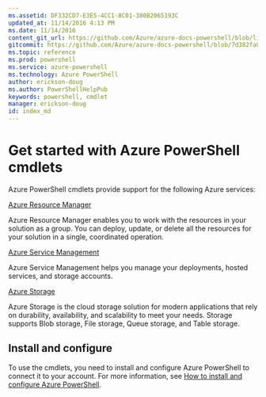```yaml
---
ms.assetid: DF332CD7-E3E5-4CC1-8C01-380B2065193C
updated_at: 11/14/2016 4:13 PM
ms.date: 11/14/2016
content_git_url: https://github.com/Azure/azure-docs-powershell/blob/live/azureps-cmdlets-docs/index.md
gitcommit: https://github.com/Azure/azure-docs-powershell/blob/7d382fa85965d65f3b40e76da4a8aa58a40db0fd/azureps-cmdlets-docs/index.md
ms.topic: reference
ms.prod: powershell
ms.service: azure-powershell
ms.technology: Azure PowerShell
author: erickson-doug
ms.author: PowerShellHelpPub
keywords: powershell, cmdlet
manager: erickson-doug
id: index_md
---
```


# Get started with Azure PowerShell cmdlets


Azure PowerShell cmdlets provide support for the following Azure services:

[Azure Resource Manager](ResourceManager/index.md)

Azure Resource Manager enables you to work with the resources in your solution as a group.
You can deploy, update, or delete all the resources for your solution in a single, coordinated operation.


[Azure Service Management](ServiceManagement/index.md)

Azure Service Management helps you manage your deployments, hosted services, and storage accounts.


[Azure Storage](Storage/index.md)

Azure Storage is the cloud storage solution for modern applications that rely on durability, availability, and scalability to meet your needs.
Storage supports Blob storage, File storage, Queue storage, and Table storage.



## Install and configure

To use the cmdlets, you need to install and configure Azure PowerShell to connect it to your account. For more information, see [How to install and configure Azure PowerShell](https://azure.microsoft.com/en-in/documentation/articles/powershell-install-configure/).
